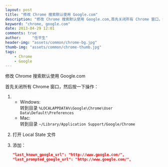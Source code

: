 ```yaml
---
layout: post
title: "修改 Chrome 搜索默认使用 Google.com"
description: "修改 Chrome 搜索默认使用 Google.com,首先关闭所有 Chrome 窗口，然后按一下操作"
keyword: "chrome, google.com"
date: 2013-04-29 12:01
comments: true
author:     "任平生"
header-img: "assets/common/chrome-bg.jpg"
thumb-img: "assets/common/chrome-thumb.jpg"
tags:
    - Chrome
    - Google
---
```



修改 Chrome 搜索默认使用 Google.com  
  
首先关闭所有 Chrome 窗口，然后按一下操作：  
  

1. 
	*  Windows:   
	转到目录 `%LOCALAPPDATA%\Google\Chrome\User Data\Default\Preferences`
	* Mac:  
	转到目录 `~/Library/Application Support/Google/Chrome` 

2. 打开 Local State 文件
3. 添加：

	```json
	"last_known_google_url": "http://www.google.com/",  
	"last_prompted_google_url": "http://www.google.com/",
	```



